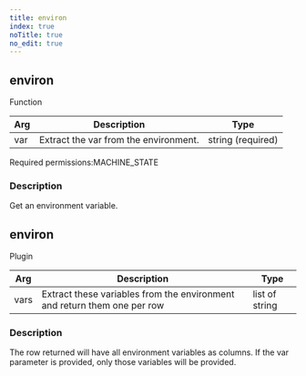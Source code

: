 ```yaml
---
title: environ
index: true
noTitle: true
no_edit: true
---
```




<div class="vql_item"></div>


## environ
<span class='vql_type label label-warning pull-right page-header'>Function</span>



<div class="vqlargs"></div>

Arg | Description | Type
----|-------------|-----
var|Extract the var from the environment.|string (required)

<span class="permission_list vql_type">Required permissions:</span><span class="permission_list linkcolour label label-important">MACHINE_STATE</span>

### Description

Get an environment variable.




<div class="vql_item"></div>


## environ
<span class='vql_type label label-warning pull-right page-header'>Plugin</span>



<div class="vqlargs"></div>

Arg | Description | Type
----|-------------|-----
vars|Extract these variables from the environment and return them one per row|list of string

### Description

The row returned will have all environment variables as
columns. If the var parameter is provided, only those variables
will be provided.


